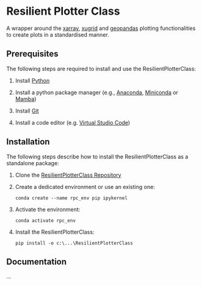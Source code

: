 # Resilient Plotter Class
A wrapper around the [xarray](http://xarray.pydata.org/en/stable), [xugrid](https://github.com/Deltares/xugrid) and [geopandas](https://geopandas.org) plotting functionalities to create plots in a standardised manner.

## Prerequisites
The following steps are required to install and use the ResilientPlotterClass:

1. Install [Python](https://www.python.org/downloads)

2. Install a python package manager (e.g., [Anaconda](https://www.anaconda.com/products/individual), [Miniconda](https://docs.conda.io/en/latest/miniconda.html) or [Mamba](https://github.com/conda-forge/miniforge#mambaforge))

3. Install [Git](https://git-scm.com/downloads)

5. Install a code editor (e.g. [Virtual Studio Code](https://code.visualstudio.com/Download))

## Installation
The following steps describe how to install the ResilientPlotterClass as a standalone package:

1. Clone the [ResilientPlotterClass Repository](https://github.com/Deltares-research/ResilientPlotterClass)

2. Create a dedicated environment or use an existing one:
    ```
    conda create --name rpc_env pip ipykernel
    ```

3. Activate the environment:
    ```
    conda activate rpc_env
    ```

4. Install the ResilientPlotterClass:
    ```
    pip install -e c:\...\ResilientPlotterClass
    ```

## Documentation
...